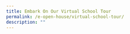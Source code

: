 ```yaml
---
title: Embark On Our Virtual School Tour
permalink: /e-open-house/virtual-school-tour/
description: ""
---
```

